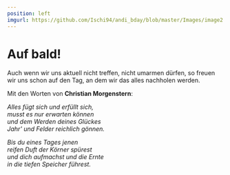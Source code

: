 ```yaml
---
position: left
imgurl: https://github.com/Ischi94/andi_bday/blob/master/Images/image2.jpg?raw=true
---
```


# Auf bald!  
  
Auch wenn wir uns aktuell nicht treffen, nicht umarmen d&uuml;rfen, so freuen wir uns schon auf den Tag, an dem wir das alles nachholen werden.  
  
Mit den Worten von **Christian Morgenstern**:  
  
*Alles f&uuml;gt sich und erf&uuml;llt sich,*  
*musst es nur erwarten k&ouml;nnen*  
*und dem Werden deines Gl&uuml;ckes*  
*Jahr' und Felder reichlich g&ouml;nnen.*  
  
*Bis du eines Tages jenen*  
*reifen Duft der K&ouml;rner sp&uuml;rest*  
*und dich aufmachst und die Ernte*  
*in die tiefen Speicher f&uuml;hrest.*  
